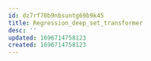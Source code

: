 ```yaml
---
id: dz7rf70b9nbsuntg69b9k45
title: Regression_deep_set_transformer
desc: ''
updated: 1696714758123
created: 1696714758123
---
```

